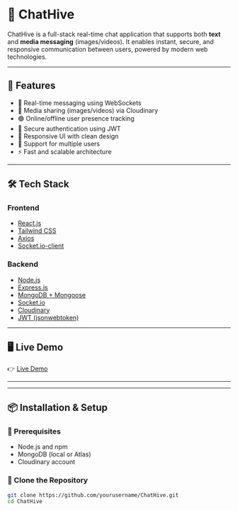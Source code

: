 # 💬 ChatHive

ChatHive is a full-stack real-time chat application that supports both **text** and **media messaging** (images/videos). It enables instant, secure, and responsive communication between users, powered by modern web technologies.

---

## 🚀 Features

- 💬 Real-time messaging using WebSockets
- 📎 Media sharing (images/videos) via Cloudinary
- 🟢 Online/offline user presence tracking
- 🔐 Secure authentication using JWT
- 📱 Responsive UI with clean design
- 👥 Support for multiple users
- ⚡ Fast and scalable architecture

---

## 🛠️ Tech Stack

### Frontend
- [React.js](https://reactjs.org/)
- [Tailwind CSS](https://tailwindcss.com/)
- [Axios](https://axios-http.com/)
- [Socket.io-client](https://socket.io/)

### Backend
- [Node.js](https://nodejs.org/)
- [Express.js](https://expressjs.com/)
- [MongoDB + Mongoose](https://mongoosejs.com/)
- [Socket.io](https://socket.io/)
- [Cloudinary](https://cloudinary.com/)
- [JWT (jsonwebtoken)](https://jwt.io/)

---

## 🖥️ Live Demo

👉 [Live Demo](https://your-live-demo-url.com)

---

<!--## 📷 Screenshots-->

<!-- Optional: Replace with actual links -->
<!--<p align="center">
  <img src="https://your-image-url.com/screenshot1.png" width="400" alt="ChatHive Screenshot 1"/>
  <img src="https://your-image-url.com/screenshot2.png" width="400" alt="ChatHive Screenshot 2"/>
</p>-->

---

## 📦 Installation & Setup

### 🔧 Prerequisites

- Node.js and npm
- MongoDB (local or Atlas)
- Cloudinary account

### 📁 Clone the Repository

```bash
git clone https://github.com/yourusername/ChatHive.git
cd ChatHive

